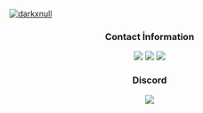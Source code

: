 [![darkxnull](https://cdn.discordapp.com/attachments/852666407250690141/883344234575462410/benmalimbeta.png)](https://github.com/BetaWile/)

<div align="center">
<h3>Contact İnformation</h3>
<a href="https://discord.com/users/697361342687871007" target"blank_"><img src="https://img.shields.io/badge/Beta%20-111111.svg?&style=for-the-badge&logo=discord&logoColor=white"></a>
<a href="[https://open.spotify.com/user/11145406245?si=ca90a1371ab64f8f](https://open.spotify.com/user/cjezwkasz9kmte79ciklndtg5?si=24f2c0af69eb4808)" target"blank_"><img src="https://img.shields.io/badge/Spotify%20-111111.svg?&style=for-the-badge&logo=spotify&logoColor=white"></a>
<a href="https://github.com/darkxnull" target"blank_"><img src="https://img.shields.io/badge/GitHub%20-111111.svg?&style=for-the-badge&logo=github&logoColor=white"></a>
</div>


<div align="center">
<h3>Discord</h3>
   <a href="https://discord.com/users/697361342687871007" target="_blank">
      <img src="https://lanyard-profile-readme.vercel.app/api/697361342687871007?bg=0d1117&animated=false&hideDiscrim=false&borderRadius=31px">
   </a>
</div>
